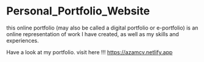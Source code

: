 # Personal_Portfolio_Website
this online portfolio (may also be called a digital portfolio or e-portfolio) is an online representation of work I have created, as well as my skills and experiences.

Have a look at my portfolio.
visit here !!!
https://azamcv.netlify.app
